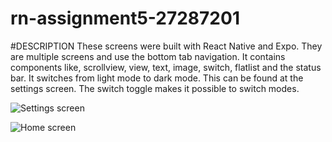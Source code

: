 # rn-assignment5-27287201

#DESCRIPTION 
These screens were built with React Native and Expo.
They are multiple screens and use the bottom tab navigation.
It contains components like, scrollview, view, text, image, switch, flatlist and the status bar.
It switches from light mode to dark mode. This can be found at the settings screen.
The switch toggle makes it possible to switch modes.

![Settings screen](https://github.com/user-attachments/assets/e1bdf87d-e105-457b-838f-e5d7d58f3b24)

![Home screen](https://github.com/user-attachments/assets/dbee9258-eaa9-4272-802b-d805e5ff3ad8)

